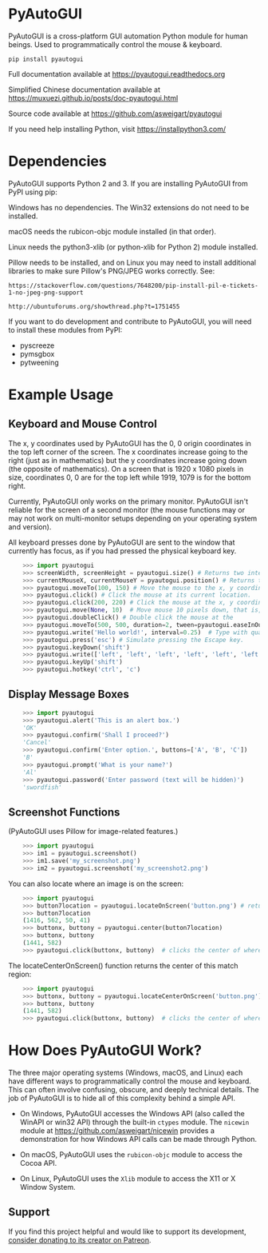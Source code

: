 PyAutoGUI
=========

PyAutoGUI is a  cross-platform GUI automation Python module for human beings. Used to programmatically control the mouse & keyboard.

`pip install pyautogui`

Full documentation available at https://pyautogui.readthedocs.org

Simplified Chinese documentation available at https://muxuezi.github.io/posts/doc-pyautogui.html

Source code available at https://github.com/asweigart/pyautogui

If you need help installing Python, visit https://installpython3.com/

Dependencies
============

PyAutoGUI supports Python 2 and 3. If you are installing PyAutoGUI from PyPI using pip:

Windows has no dependencies. The Win32 extensions do not need to be installed.

macOS needs the rubicon-objc module installed (in that order).

Linux needs the python3-xlib (or python-xlib for Python 2) module installed.

Pillow needs to be installed, and on Linux you may need to install additional libraries to make sure Pillow's PNG/JPEG works correctly. See:

    https://stackoverflow.com/questions/7648200/pip-install-pil-e-tickets-1-no-jpeg-png-support

    http://ubuntuforums.org/showthread.php?t=1751455

If you want to do development and contribute to PyAutoGUI, you will need to install these modules from PyPI:

* pyscreeze
* pymsgbox
* pytweening

Example Usage
=============

Keyboard and Mouse Control
--------------------------

The x, y coordinates used by PyAutoGUI has the 0, 0 origin coordinates in the top left corner of the screen. The x coordinates increase going to the right (just as in mathematics) but the y coordinates increase going down (the opposite of mathematics). On a screen that is 1920 x 1080 pixels in size, coordinates 0, 0 are for the top left while 1919, 1079 is for the bottom right.

Currently, PyAutoGUI only works on the primary monitor. PyAutoGUI isn't reliable for the screen of a second monitor (the mouse functions may or may not work on multi-monitor setups depending on your operating system and version).

All keyboard presses done by PyAutoGUI are sent to the window that currently has focus, as if you had pressed the physical keyboard key.

```python
    >>> import pyautogui
    >>> screenWidth, screenHeight = pyautogui.size() # Returns two integers, the width and height of the screen. (The primary monitor, in multi-monitor setups.)
    >>> currentMouseX, currentMouseY = pyautogui.position() # Returns two integers, the x and y of the mouse cursor's current position.
    >>> pyautogui.moveTo(100, 150) # Move the mouse to the x, y coordinates 100, 150.
    >>> pyautogui.click() # Click the mouse at its current location.
    >>> pyautogui.click(200, 220) # Click the mouse at the x, y coordinates 200, 220.
    >>> pyautogui.move(None, 10)  # Move mouse 10 pixels down, that is, move the mouse relative to its current position.
    >>> pyautogui.doubleClick() # Double click the mouse at the
    >>> pyautogui.moveTo(500, 500, duration=2, tween=pyautogui.easeInOutQuad) # Use tweening/easing function to move mouse over 2 seconds.
    >>> pyautogui.write('Hello world!', interval=0.25)  # Type with quarter-second pause in between each key.
    >>> pyautogui.press('esc') # Simulate pressing the Escape key.
    >>> pyautogui.keyDown('shift')
    >>> pyautogui.write(['left', 'left', 'left', 'left', 'left', 'left'])
    >>> pyautogui.keyUp('shift')
    >>> pyautogui.hotkey('ctrl', 'c')
```

Display Message Boxes
---------------------
```python
    >>> import pyautogui
    >>> pyautogui.alert('This is an alert box.')
    'OK'
    >>> pyautogui.confirm('Shall I proceed?')
    'Cancel'
    >>> pyautogui.confirm('Enter option.', buttons=['A', 'B', 'C'])
    'B'
    >>> pyautogui.prompt('What is your name?')
    'Al'
    >>> pyautogui.password('Enter password (text will be hidden)')
    'swordfish'
```

Screenshot Functions
--------------------

(PyAutoGUI uses Pillow for image-related features.)
```python
    >>> import pyautogui
    >>> im1 = pyautogui.screenshot()
    >>> im1.save('my_screenshot.png')
    >>> im2 = pyautogui.screenshot('my_screenshot2.png')
```
You can also locate where an image is on the screen:
```python
    >>> import pyautogui
    >>> button7location = pyautogui.locateOnScreen('button.png') # returns (left, top, width, height) of matching region
    >>> button7location
    (1416, 562, 50, 41)
    >>> buttonx, buttony = pyautogui.center(button7location)
    >>> buttonx, buttony
    (1441, 582)
    >>> pyautogui.click(buttonx, buttony)  # clicks the center of where the button was found
```
The locateCenterOnScreen() function returns the center of this match region:
```python
    >>> import pyautogui
    >>> buttonx, buttony = pyautogui.locateCenterOnScreen('button.png') # returns (x, y) of matching region
    >>> buttonx, buttony
    (1441, 582)
    >>> pyautogui.click(buttonx, buttony)  # clicks the center of where the button was found
```

How Does PyAutoGUI Work?
========================

The three major operating systems (Windows, macOS, and Linux) each have different ways to programmatically control the mouse and keyboard. This can often involve confusing, obscure, and deeply technical details. The job of PyAutoGUI is to hide all of this complexity behind a simple API.

* On Windows, PyAutoGUI accesses the Windows API (also called the WinAPI or win32 API) through the built-in `ctypes` module. The `nicewin` module at https://github.com/asweigart/nicewin provides a demonstration for how Windows API calls can be made through Python.

* On macOS, PyAutoGUI uses the `rubicon-objc` module to access the Cocoa API.

* On Linux, PyAutoGUI uses the `Xlib` module to access the X11 or X Window System.


Support
-------

If you find this project helpful and would like to support its development, [consider donating to its creator on Patreon](https://www.patreon.com/AlSweigart).
